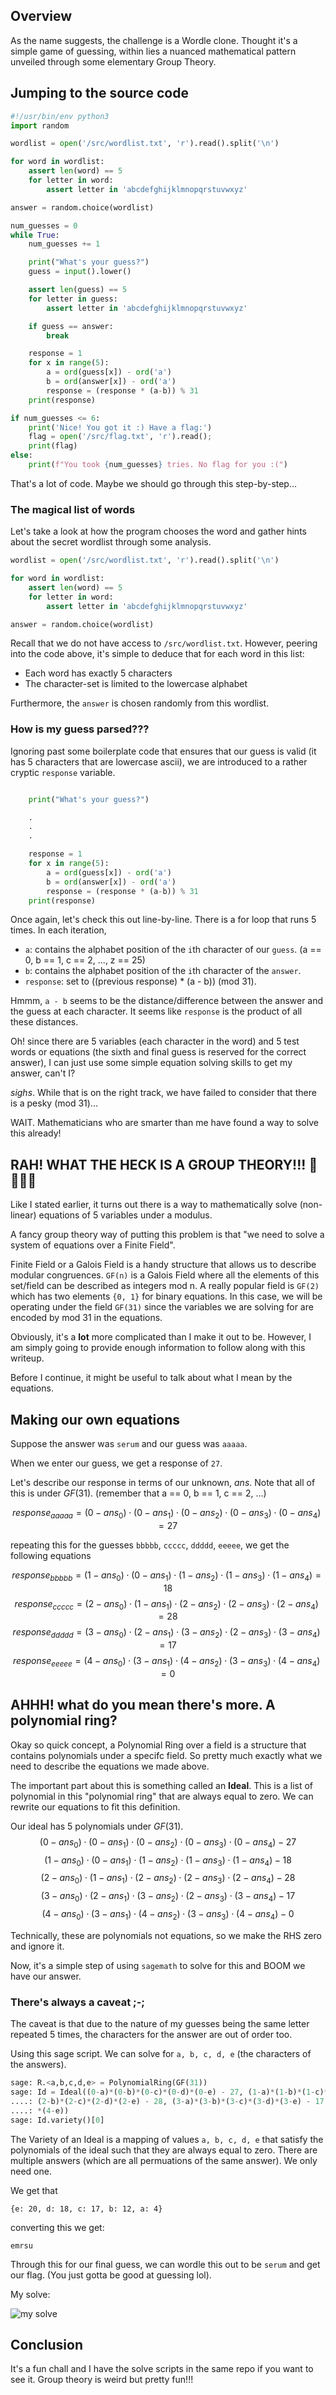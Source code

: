 

## Overview

As the name suggests, the challenge is a Wordle clone. Thought it's a simple game of guessing, within lies a nuanced mathematical pattern unveiled through some elementary Group Theory.


## Jumping to the source code
```py
#!/usr/bin/env python3
import random

wordlist = open('/src/wordlist.txt', 'r').read().split('\n')

for word in wordlist:
    assert len(word) == 5
    for letter in word:
        assert letter in 'abcdefghijklmnopqrstuvwxyz'

answer = random.choice(wordlist)

num_guesses = 0
while True:
    num_guesses += 1

    print("What's your guess?")
    guess = input().lower()

    assert len(guess) == 5
    for letter in guess:
        assert letter in 'abcdefghijklmnopqrstuvwxyz'

    if guess == answer:
        break

    response = 1
    for x in range(5):
        a = ord(guess[x]) - ord('a')
        b = ord(answer[x]) - ord('a')
        response = (response * (a-b)) % 31
    print(response)

if num_guesses <= 6:
    print('Nice! You got it :) Have a flag:')
    flag = open('/src/flag.txt', 'r').read();
    print(flag)
else:
    print(f"You took {num_guesses} tries. No flag for you :(")
```

That's a lot of code. Maybe we should go through this step-by-step...

### The magical list of words

Let's take a look at how the program chooses the word and gather hints about the secret wordlist through some analysis.

```py
wordlist = open('/src/wordlist.txt', 'r').read().split('\n')

for word in wordlist:
    assert len(word) == 5
    for letter in word:
        assert letter in 'abcdefghijklmnopqrstuvwxyz'

answer = random.choice(wordlist)

```

Recall that we do not have access to `/src/wordlist.txt`. However, peering into the code above, it's simple to deduce that for each word in this list:

- Each word has exactly 5 characters
- The character-set is limited to the lowercase alphabet

Furthermore, the `answer` is chosen randomly from this wordlist.


### How is my guess parsed???

Ignoring past some boilerplate code that ensures that our guess is valid (it has 5 characters that are lowercase ascii), we are introduced to a rather cryptic `response` variable.

```py

    print("What's your guess?")

    .
    .
    .

    response = 1
    for x in range(5):
        a = ord(guess[x]) - ord('a')
        b = ord(answer[x]) - ord('a')
        response = (response * (a-b)) % 31
    print(response)
```

Once again, let's check this out line-by-line. There is a for loop that runs 5 times. In each iteration,
- `a`: contains the alphabet position of the `i`th character of our `guess`. (a == 0, b == 1, c == 2, ..., z == 25)
- `b`: contains the alphabet position of the `i`th character of the `answer`.
- `response`: set to ((previous response) * (a - b)) (mod 31).


Hmmm, `a - b` seems to be the distance/difference between the answer and the guess at each character. It seems like `response` is the product of all these distances. 


Oh! since there are 5 variables (each character in the word) and 5 test words or equations (the sixth and final guess is reserved for the correct answer), I can just use some simple equation solving skills to get my answer, can't I? 

*sighs*. While that is on the right track, we have failed to consider that there is a pesky (mod 31)...


WAIT. Mathematicians who are smarter than me have found a way to solve this already!

## RAH! WHAT THE HECK IS A GROUP THEORY!!! 🦅🦅🦅🦅

Like I stated earlier, it turns out there is a way to mathematically solve (non-linear) equations of 5 variables under a modulus. 

A fancy group theory way of putting this problem is that "we need to solve a system of equations over a Finite Field".

Finite Field or a Galois Field is a handy structure that allows us to describe modular congruences. `GF(n)` is a Galois Field where all the elements of this set/field can be described as integers mod n. A really popular field is `GF(2)` which has two elements `{0, 1}` for binary equations. In this case, we will be operating under the field `GF(31)` since the variables we are solving for are encoded by mod 31 in the equations.

Obviously, it's a **lot** more complicated than I make it out to be. However, I am simply going to provide enough information to follow along with this writeup.

Before I continue, it might be useful to talk about what I mean by the equations.

## Making our own equations 

Suppose the answer was `serum` and our guess was `aaaaa`. 

When we enter our guess, we get a response of `27`.

Let's describe our response in terms of our unknown, $ans$. Note that all of this is under $GF(31)$. (remember that a == 0, b == 1, c == 2, ...)

$$response_{aaaaa} = (0 - ans_0) \cdot (0 - ans_1) \cdot (0 - ans_2) \cdot (0 - ans_3) \cdot (0 - ans_4) = 27$$

repeating this for the guesses `bbbbb`, `ccccc`, `ddddd`, `eeeee`, we get the following equations

$$response_{bbbbb} = (1 - ans_0) \cdot (0 - ans_1) \cdot (1 - ans_2) \cdot (1 - ans_3) \cdot (1 - ans_4) = 18$$
$$response_{ccccc} = (2 - ans_0) \cdot (1 - ans_1) \cdot (2 - ans_2) \cdot (2 - ans_3) \cdot (2 - ans_4) = 28$$
$$response_{ddddd} = (3 - ans_0) \cdot (2 - ans_1) \cdot (3 - ans_2) \cdot (2 - ans_3) \cdot (3 - ans_4) = 17$$
$$response_{eeeee} = (4 - ans_0) \cdot (3 - ans_1) \cdot (4 - ans_2) \cdot (3 - ans_3) \cdot (4 - ans_4) = 0$$


## AHHH! what do you mean there's more. A polynomial ring?


Okay so quick concept, a Polynomial Ring over a field is a structure that contains polynomials under a specifc field. So pretty much exactly what we need to describe the equations we made above. 

The important part about this is something called an **Ideal**. This is a list of polynomial in this "polynomial ring" that are always equal to zero. We can rewrite our equations to fit this definition.

Our ideal has 5 polynomials under $GF(31)$. 
$$(0 - ans_0) \cdot (0 - ans_1) \cdot (0 - ans_2) \cdot (0 - ans_3) \cdot (0 - ans_4) - 27$$
$$(1 - ans_0) \cdot (0 - ans_1) \cdot (1 - ans_2) \cdot (1 - ans_3) \cdot (1 - ans_4) - 18$$
$$(2 - ans_0) \cdot (1 - ans_1) \cdot (2 - ans_2) \cdot (2 - ans_3) \cdot (2 - ans_4) - 28$$
$$(3 - ans_0) \cdot (2 - ans_1) \cdot (3 - ans_2) \cdot (2 - ans_3) \cdot (3 - ans_4) - 17$$
$$(4 - ans_0) \cdot (3 - ans_1) \cdot (4 - ans_2) \cdot (3 - ans_3) \cdot (4 - ans_4) - 0$$


Technically, these are polynomials not equations, so we make the RHS zero and ignore it. 



Now, it's a simple step of using `sagemath` to solve for this and BOOM we have our answer. 

### There's always a caveat ;-; 
The caveat is that due to the nature of my guesses being the same letter repeated 5 times, the characters for the answer are out of order too. 

Using this sage script. We can solve for `a, b, c, d, e` (the characters of the answers). 

```py
sage: R.<a,b,c,d,e> = PolynomialRing(GF(31))
sage: Id = Ideal((0-a)*(0-b)*(0-c)*(0-d)*(0-e) - 27, (1-a)*(1-b)*(1-c)*(1-d)*(1-e) - 18, (2-a)*
....: (2-b)*(2-c)*(2-d)*(2-e) - 28, (3-a)*(3-b)*(3-c)*(3-d)*(3-e) - 17, (4-a)*(4-b)*(4-c)*(4-d)
....: *(4-e))
sage: Id.variety()[0]
```

The Variety of an Ideal is a mapping of values `a, b, c, d, e` that satisfy the polynomials of the ideal such that they are always equal to zero. There are multiple answers (which are all permuations of the same answer). We only need one.

We get that

```
{e: 20, d: 18, c: 17, b: 12, a: 4}

```

converting this we get:
```
emrsu
```

Through this for our final guess, we can wordle this out to be `serum` and get our flag. (You just gotta be good at guessing lol). 



My solve:

![my solve](./solve.png)


## Conclusion

It's a fun chall and I have the solve scripts in the same repo if you want to see it. Group theory is weird but pretty fun!!!





